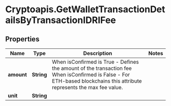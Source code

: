 # Cryptoapis.GetWalletTransactionDetailsByTransactionIDRIFee

## Properties

Name | Type | Description | Notes
------------ | ------------- | ------------- | -------------
**amount** | **String** | When isConfirmed is True - Defines the amount of the transaction fee  When isConfirmed is False - For ETH-based blockchains this attribute represents the max fee value. | 
**unit** | **String** |  | 


